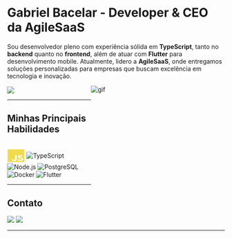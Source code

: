 # Gabriel Bacelar - Developer & CEO da AgileSaaS  

Sou desenvolvedor pleno com experiência sólida em **TypeScript**, tanto no **backend** quanto no **frontend**, além de atuar com **Flutter** para desenvolvimento mobile. Atualmente, lidero a **AgileSaaS**, onde entregamos soluções personalizadas para empresas que buscam excelência em tecnologia e inovação.  

<div>
  <img height="180" align="center" src="https://github-readme-stats.vercel.app/api/top-langs/?username=GabrielBacelarS&layout=compact&theme=tokyonight" />
  <img align="right" alt="gif" height="280" width="310" src="https://user-images.githubusercontent.com/74038190/212749447-bfb7e725-6987-49d9-ae85-2015e3e7cc41.gif" />
</div>

---

## Minhas Principais Habilidades  
<div style="display: inline_block"><br>
  <img align="center" alt="JavaScript" height="30" width="40" src="https://raw.githubusercontent.com/devicons/devicon/master/icons/javascript/javascript-plain.svg">
  <img align="center" alt="TypeScript" height="30" width="40" src="https://cdn.jsdelivr.net/gh/devicons/devicon/icons/typescript/typescript-original.svg">
  <img align="center" alt="Node.js" height="30" width="40" src="https://cdn.jsdelivr.net/gh/devicons/devicon/icons/nodejs/nodejs-original.svg">
  <img align="center" alt="PostgreSQL" height="30" width="40" src="https://cdn.jsdelivr.net/gh/devicons/devicon/icons/postgresql/postgresql-original.svg">
  <img align="center" alt="Docker" height="40" width="50" src="https://cdn.jsdelivr.net/gh/devicons/devicon/icons/docker/docker-original.svg">
  <img align="center" alt="Flutter" height="30" width="40" src="https://cdn.jsdelivr.net/gh/devicons/devicon/icons/flutter/flutter-original.svg">
</div>

---

## Contato  
<div> 
  <a href="mailto:gbacelar09@gmail.com"><img src="https://img.shields.io/badge/-Gmail-%23333?style=for-the-badge&logo=gmail&logoColor=white" target="_blank"></a>
  <a href="https://www.linkedin.com/in/gabriel-bacelar-964b03278" target="_blank"><img src="https://img.shields.io/badge/-LinkedIn-%230077B5?style=for-the-badge&logo=linkedin&logoColor=white" target="_blank"></a> 
</div>

---

<!--
**GabrielBacelarS/GabrielBacelarS** é um repositório especial porque seu `README.md` (este arquivo) aparece no seu perfil GitHub.

Aqui estão algumas ideias adicionais:
- 🔭 Atualmente lidero projetos inovadores na AgileSaaS.
- 🌱 Sempre em busca de novas tecnologias para ampliar soluções.
- 👯 Aberto a colaborações estratégicas.
- ⚡ Fato curioso: Adoro desafios que envolvam escalabilidade e arquitetura de software.
-->

